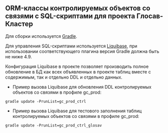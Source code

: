 ## ORM-классы контролируемых объектов со связями с SQL-скриптами для проекта Глосав-Кластер

Для сборки используется [Gradle](https://gradle.org/).

Для управления SQL-скриптами используется [Liquibase](https://www.liquibase.org/), при использовании соответствующего плагина версия Gradle должна быть не ниже 4.9.

Конфигурация Liquibase в проекте позволяет производить полное обновление в БД как всех объявленных в проекте таблиц вместе с содержимым, так и отдельно DDL и отдельно данных.


- Пример вызова Liquibase для обновления DDL контролируемых объектов со связями в профиле gc_prod:

```
gradle update -PrunList=gc_prod_ctrl
```


- Пример вызова Liquibase для тестового заполнения таблиц контролируемых объектов со связями в профиле gc_prod:

```
gradle update -PrunList=gc_prod_ctrl_glosav
```

